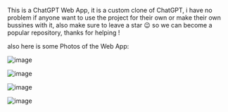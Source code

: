 This is a ChatGPT Web App, it is a custom clone of ChatGPT, i have no problem if anyone want to use the project for their own or make their own bussines with it, also make sure to leave a star 😉 so we can become a popular repository, thanks for helping !

also here is some Photos of the Web App: 

![image](https://github.com/Adam9174X/ChatGPT-Web-App/assets/135868743/6c28ccd8-94b2-4125-bb1e-0d3351cb9f89)

![image](https://github.com/Adam9174X/ChatGPT-Web-App/assets/135868743/be77d8aa-02a8-40ca-96c5-717d2299afeb)

![image](https://github.com/Adam9174X/ChatGPT-Web-App/assets/135868743/59cabf7f-e28f-48a3-97f6-18f4e5f8a89e)

![image](https://github.com/Adam9174X/ChatGPT-Web-App/assets/135868743/9b7c24d8-d8b9-4fb3-b52c-5a0c685b605f)
